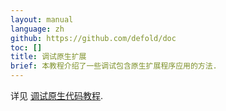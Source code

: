 ```yaml
---
layout: manual
language: zh
github: https://github.com/defold/doc
toc: []
title: 调试原生扩展
brief: 本教程介绍了一些调试包含原生扩展程序应用的方法.
---
```


详见 [调试原生代码教程](/zh/manuals/debugging-native-code).
